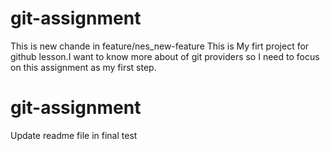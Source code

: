 # git-assignment 
This is new chande in feature/nes_new-feature
This is My firt project for github lesson.I want to know more about of git providers so I need to focus on this assignment as my first step.
# git-assignment

Update readme file in final test